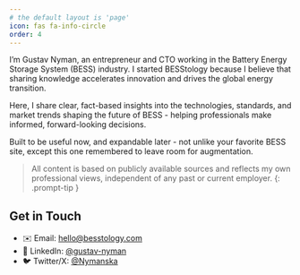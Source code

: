 ```yaml
---
# the default layout is 'page'
icon: fas fa-info-circle
order: 4
---
```



I’m Gustav Nyman, an entrepreneur and CTO working in the Battery Energy Storage System (BESS) industry. I started BESStology because I believe that sharing knowledge accelerates innovation and drives the global energy transition.

Here, I share clear, fact-based insights into the technologies, standards, and market trends shaping the future of BESS - helping professionals make informed, forward-looking decisions.

Built to be useful now, and expandable later - not unlike your favorite BESS site, except this one remembered to leave room for augmentation.

> All content is based on publicly available sources and reflects my own professional views, independent of any past or current employer.
{: .prompt-tip }

## Get in Touch
- ✉️ Email: [hello@besstology.com](mailto:hello@besstology.com)
- 🔗 LinkedIn: [@gustav-nyman](https://www.linkedin.com/in/gustav-nyman/)
- 🐦 Twitter/X: [@Nymanska](https://x.com/nymanska)

